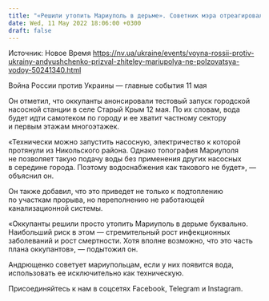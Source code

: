 ```yaml
---
title: "«Решили утопить Мариуполь в дерьме». Советник мэра отреагировал на планы оккупантов запустить подачу воды в городе"
date: Wed, 11 May 2022 18:06:00 +0300
draft: false
---
```

Источник: Новое Время https://nv.ua/ukraine/events/voyna-rossii-protiv-ukrainy-andyushchenko-prizval-zhiteley-mariupolya-ne-polzovatsya-vodoy-50241340.html


Война России против Украины — главные события 11 мая

 Он отметил, что оккупанты анонсировали тестовый запуск городской насосной станции в селе Старый Крым 12 мая. По их словам, вода будет идти самотеком по городу и ее хватит частному сектору и первым этажам многоэтажек.

«Технически можно запустить насосную, электричество к которой протянули из Никольского района. Однако топография Мариуполя не позволяет такую ​​подачу воды без применения других насосных в середине города. Поэтому водоснабжения как такового не будет», — объяснил он.

Он также добавил, что это приведет не только к подтоплению по участкам прорыва, но переполнению не работающей канализационной системы.

«Оккупанты решили просто утопить Мариуполь в дерьме буквально. Наибольший риск в этом — стремительный рост инфекционных заболеваний и рост смертности. Хотя вполне возможно, что это часть плана оккупантов», — подытожил он.

Андрющенко советует мариупольцам, если у них появится вода, использовать ее исключительно как техническую.

Присоединяйтесь к нам в соцсетях Facebook, Telegram и Instagram.
